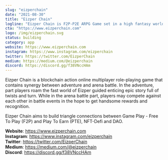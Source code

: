 ```yaml
---
slug: "eizperchain"
date: "2021-08-30"
title: "Eizper Chain"
logline: "Eizper Chain is F2P-P2E ARPG Game set in a high fantasy world with steampunk style powered by Solana."
cta: "https://www.eizperchain.com"
logo: /img/eizperchain.svg
status: building
category: app
website: https://www.eizperchain.com
instagram: https://www.instagram.com/eizperchain
twitter: https://twitter.com/EizperChain
medium: https://medium.com/@eizperchain
discord: https://discord.gg/f38VNccHAm
---
```


Eizper Chain is a blockchain action online multiplayer role-playing game that contains synergy between adventure and arena battle. In the adventure, part players roam the fast world of Eizper guided enticing epic story full of twists and turn. While in the arena battle part, players may compete against each other in battle events in the hope to get handsome rewards and recognition.

Eizper Chain aims to build triangle connections between Game Play - Free To Play (F2P) and Play To Earn (PTE), NFT-Defi and DAO.

<b>Website</b>: https://www.eizperchain.com</br>
<b>Instagram</b>: https://www.instagram.com/eizperchain</br>
<b>Twitter</b>: https://twitter.com/EizperChain</br>
<b>Medium</b>: https://medium.com/@eizperchain</br>
<b>Discord</b>: https://discord.gg/f38VNccHAm </br>
